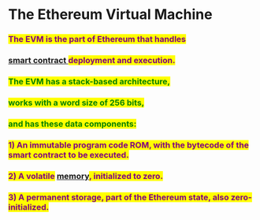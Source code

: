 # The Ethereum Virtual Machine



### <mark style="color:purple;">The EVM is the part of Ethereum that handles</mark>[ ](../../smart-contracts.md)

### [smart contract ](../../smart-contracts.md)<mark style="color:purple;">deployment and execution.</mark>

<mark style="color:green;"></mark>

### <mark style="color:green;">The EVM has a stack-based architecture,</mark>

### <mark style="color:green;">works with a word size of 256 bits,</mark>

### &#x20;<mark style="color:green;">and has these data components:</mark>

<mark style="color:green;"></mark>

### <mark style="color:purple;">1) An immutable program code ROM, with the bytecode of the smart contract to be executed.</mark>

### <mark style="color:purple;">2) A volatile</mark> [memory](../../../../algorithms/memory.md)<mark style="color:purple;">, initialized to zero.</mark>

### <mark style="color:purple;">3) A permanent storage, part of the Ethereum state, also zero-initialized.</mark>

<mark style="color:purple;"></mark>
